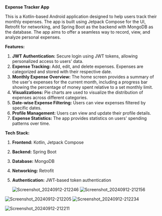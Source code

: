 **Expense Tracker App**

This is a Kotlin-based Android application designed to help users track their monthly expenses. 
The app is built using Jetpack Compose for the UI, Retrofit for networking, and Spring Boot as the backend with MongoDB as the database. 
The app aims to offer a seamless way to record, view, and analyze personal expenses.


**Features:**

  1) **JWT Authentication:** Secure login using JWT tokens, allowing personalized access to users' data.
  2) **Expense Tracking:** Add, edit, and delete expenses. Expenses are categorized and stored with their respective date.
  3) **Monthly Expense Overview:** The home screen provides a summary of the user's expenses for the current month, including a progress bar showing the percentage of money spent relative to a set monthly limit.
  4) **Visualizations:** Pie charts are used to visualize the distribution of expenses across different categories.
  5) **Date-wise Expense Filtering:** Users can view expenses filtered by specific dates.
  6) **Profile Management:** Users can view and update their profile details.
  7) **Expense Statistics:** The app provides statistics on users' spending patterns over time.


**Tech Stack:**
  1) **Frontend:** Kotlin, Jetpack Compose
  2) **Backend:** Spring Boot
  3) **Database:** MongoDB
  4) **Networking:** Retrofit
  5) **Authentication:** JWT-based token authentication

     ![Screenshot_20240912-212246](https://github.com/user-attachments/assets/6213f73b-aec0-4b46-b765-bf76a8093b0b)  ![Screenshot_20240912-212156](https://github.com/user-attachments/assets/9e4b5752-3670-4bd1-bca7-4faa3cc2e499)

![Screenshot_20240912-212205](https://github.com/user-attachments/assets/91d3c291-a330-47d0-a1df-8e1281f1050c) ![Screenshot_20240912-212234](https://github.com/user-attachments/assets/a75574ac-052d-4d2e-b0cf-c2ff20dd2efa)

![Screenshot_20240912-212211](https://github.com/user-attachments/assets/34959ae7-e334-4c47-9e55-81755e10b3f3)
